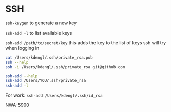 # SSH

`ssh-keygen` 
to generate a new key

`ssh-add -l` 
to list available keys

`ssh-add /path/to/secret/key` 
this adds the key to the list of keys ssh will try when logging in

```bash
cat /Users/kdengl/.ssh/private_rsa.pub
ssh --help
ssh -i /Users/kdengl/.ssh/private_rsa git@github.com

ssh-add --help
ssh-add /Users/YOU/.ssh/private_rsa
ssh-add -l
```

For work: `ssh-add /Users/kdengl/.ssh/id_rsa`

NWA-5900
